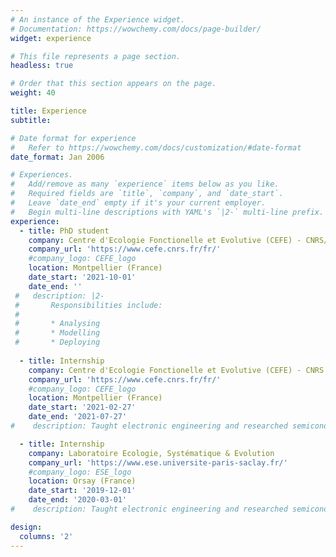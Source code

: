 ```yaml
---
# An instance of the Experience widget.
# Documentation: https://wowchemy.com/docs/page-builder/
widget: experience

# This file represents a page section.
headless: true

# Order that this section appears on the page.
weight: 40

title: Experience
subtitle:

# Date format for experience
#   Refer to https://wowchemy.com/docs/customization/#date-format
date_format: Jan 2006

# Experiences.
#   Add/remove as many `experience` items below as you like.
#   Required fields are `title`, `company`, and `date_start`.
#   Leave `date_end` empty if it's your current employer.
#   Begin multi-line descriptions with YAML's `|2-` multi-line prefix.
experience:
  - title: PhD student
    company: Centre d'Ecologie Fonctionelle et Evolutive (CEFE) - CNRS/IRD
    company_url: 'https://www.cefe.cnrs.fr/fr/'
    #company_logo: CEFE_logo
    location: Montpellier (France)
    date_start: '2021-10-01'
    date_end: ''
 #   description: |2-
 #       Responsibilities include:
 #       
 #       * Analysing
 #       * Modelling
 #       * Deploying
        
  - title: Internship
    company: Centre d'Ecologie Fonctionelle et Evolutive (CEFE) - CNRS
    company_url: 'https://www.cefe.cnrs.fr/fr/'
    #company_logo: CEFE_logo
    location: Montpellier (France)
    date_start: '2021-02-27'
    date_end: '2021-07-27'
#    description: Taught electronic engineering and researched semiconductor physics.

  - title: Internship
    company: Laboratoire Ecologie, Systématique & Evolution
    company_url: 'https://www.ese.universite-paris-saclay.fr/'
    #company_logo: ESE_logo
    location: Orsay (France)
    date_start: '2019-12-01'
    date_end: '2020-03-01'
#    description: Taught electronic engineering and researched semiconductor physics.

design:
  columns: '2'
---
```

